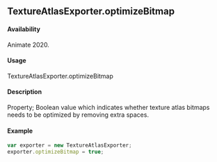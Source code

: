 ## TextureAtlasExporter.optimizeBitmap

#### Availability

Animate 2020.

#### Usage

TextureAtlasExporter.optimizeBitmap

#### Description

Property; Boolean value which indicates whether texture atlas bitmaps needs to be optimized by removing extra spaces.

#### Example

``` javascript
var exporter = new TextureAtlasExporter;
exporter.optimizeBitmap = true;
````
